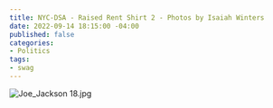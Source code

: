 ```yaml
---
title: NYC-DSA - Raised Rent Shirt 2 - Photos by Isaiah Winters
date: 2022-09-14 18:15:00 -04:00
published: false
categories:
- Politics
tags:
- swag
---
```


![Joe_Jackson 18.jpg](/uploads/Joe_Jackson%2018.jpg)